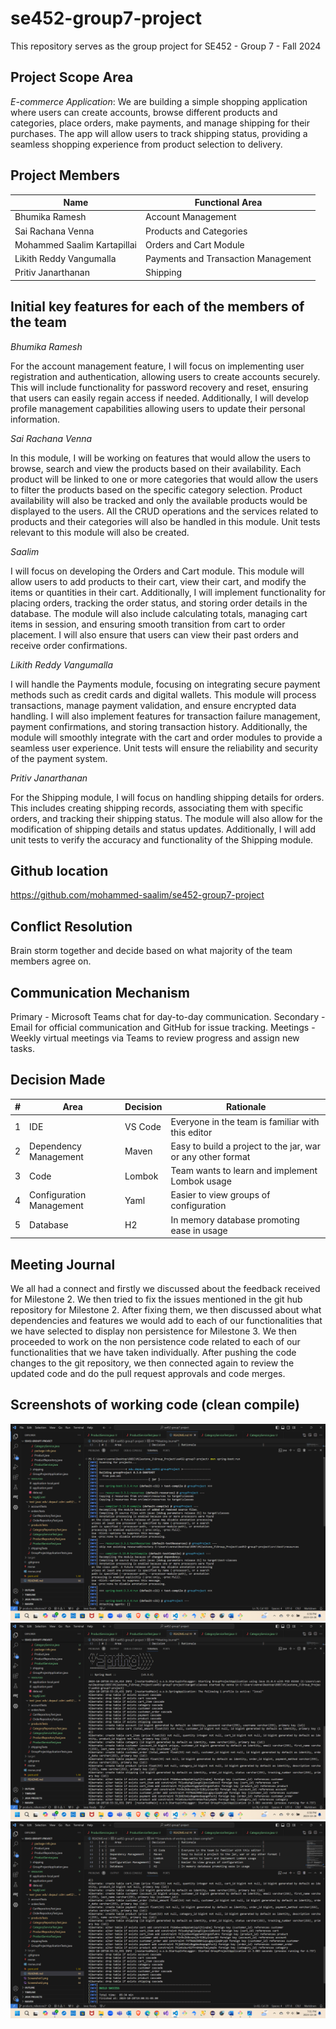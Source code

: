 # se452-group7-project

This repository serves as the group project for SE452 - Group 7 - Fall 2024   

**Project Scope Area**
---
_E-commerce Application_: 
We are building a simple shopping application where users can create accounts, browse different products and categories, place orders, make payments, and manage shipping for their purchases. The app will allow users to track shipping status, providing a seamless shopping experience from product selection to delivery.

**Project Members**
---
| Name              | Functional Area |
|------------------ | --------------- |
| Bhumika Ramesh    | Account Management |
| Sai Rachana Venna | Products and Categories |
| Mohammed Saalim Kartapillai | Orders and Cart Module |
| Likith Reddy Vangumalla | Payments and Transaction Management|
| Pritiv Janarthanan      | Shipping |

**Initial key features for each of the members of the team**
---
_Bhumika Ramesh_

For the account management feature, I will focus on implementing user registration and authentication, allowing users to create accounts securely. This will include functionality for password recovery and reset, ensuring that users can easily regain access if needed. Additionally, I will develop profile management capabilities allowing users to update their personal information.

_Sai Rachana Venna_

In this module, I will be working on features that would allow the users to browse, search and view the products based on their availability. 
Each product will be linked to one or more categories that would allow the users to filter the products based on the specific category selection. 
Product availability will also be tracked and only the available products would be displayed to the users. 
All the CRUD operations and the services related to products and their categories will also be handled in this module. 
Unit tests relevant to this module will also be created. 

_Saalim_

I will focus on developing the Orders and Cart module. This module will allow users to add products to their cart, view their cart, and modify the items or quantities in their cart. Additionally, I will implement functionality for placing orders, tracking the order status, and storing order details in the database. The module will also include calculating totals, managing cart items in session, and ensuring smooth transition from cart to order placement. I will also ensure that users can view their past orders and receive order confirmations.

_Likith Reddy Vangumalla_

I will handle the Payments module, focusing on integrating secure payment methods such as credit cards and digital wallets. This module will process transactions, manage payment validation, and ensure encrypted data handling. I will also implement features for transaction failure management, payment confirmations, and storing transaction history. Additionally, the module will smoothly integrate with the cart and order modules to provide a seamless user experience. Unit tests will ensure the reliability and security of the payment system.

_Pritiv Janarthanan_  

For the Shipping module, I will focus on handling shipping details for orders. This includes creating shipping records, associating them with specific orders, and tracking their shipping status. The module will also allow for the modification of shipping details and status updates. Additionally, I will add unit tests to verify the accuracy and functionality of the Shipping module.


**Github location**
---
https://github.com/mohammed-saalim/se452-group7-project

**Conflict Resolution**
---
Brain storm together and decide based on what majority of the team members agree on.

**Communication Mechanism**
---
Primary - Microsoft Teams chat for day-to-day communication.
Secondary - Email for official communication and GitHub for issue tracking.
Meetings - Weekly virtual meetings via Teams to review progress and assign new tasks.

**Decision Made**
---
| # |     Area                 | Decision        | Rationale                                         |
|---| -----------------------  | --------------- | ------------------------------------------------- |
| 1 |  IDE                     |  VS Code        | Everyone in the team is familiar with this editor |
| 2 |  Dependency Management   |  Maven          | Easy to build a project to the jar, war or any other format |
| 3 |  Code                    |  Lombok         | Team wants to learn and implement Lombok usage    |
| 4 |  Configuration Management|  Yaml           | Easier to view groups of configuration            |
| 5 |  Database                |  H2             | In memory database promoting ease in usage        |


**Meeting Journal**
---
We all had a connect and firstly we discussed about the feedback received for Milestone 2.
We then tried to fix the issues mentioned in the git hub repository for Milestone 2.
After fixing them, we then discussed about what dependencies and features we would add to each of our functionalities that we have selected to display non persistence for Milestone 3.
We then proceeded to work on the non persistence code related to each of our functionalities that we have taken individually.
After pushing the code changes to the git repository, we then connected again to review the updated code and do the pull request approvals and code merges.
 

**Screenshots of working code (clean compile)**
---
![Alt text](Screenshot1.png)
![Alt text](Screenshot2.png)
![Alt text](Screenshot3.png)
